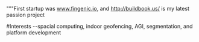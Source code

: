 """First startup was www.fingenic.io, and http://buildbook.us/ is my latest passion project

#Interests --spacial computing, indoor geofencing, AGI, segmentation, and platform development 

<!---
RodsF1/RodsF1 is a ✨ special ✨ repository because its `README.md` (this file) appears on your GitHub profile.
You can click the Preview link to take a look at your changes.
--->
